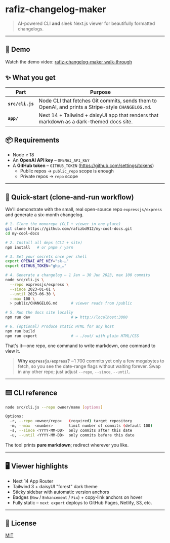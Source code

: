 # rafiz-changelog-maker

> AI-powered CLI **and** sleek Next.js viewer for beautifully formatted changelogs.

---
## 🎥 Demo

Watch the demo video: [rafiz-changelog-maker walk-through](https://drive.google.com/file/d/1hIvVQxyaGy-qwsv5wmGYMdfb8gqPGwlL/view?usp=sharing)


## ✨ What you get

| Part | Purpose |
|------|---------|
| **`src/cli.js`** | Node CLI that fetches Git commits, sends them to OpenAI, and prints a Stripe-style `CHANGELOG.md`. |
| **`app/`**      | Next 14 + Tailwind + daisyUI app that renders that markdown as a dark-themed docs site. |

## 📦 Requirements

* Node ≥ 18
* An **OpenAI API key** – `OPENAI_API_KEY`
* A **GitHub token** – `GITHUB_TOKEN` (<https://github.com/settings/tokens>)  
  * Public repos → `public_repo` scope is enough  
  * Private repos → `repo` scope

---

## 🚀 Quick-start (clone-and-run workflow)

We'll demonstrate with the small, real open-source repo `expressjs/express` and generate a six-month changelog.

```bash
# 1. Clone the monorepo (CLI + viewer in one place)
git clone https://github.com/rafizbd912/my-cool-docs.git
cd my-cool-docs

# 2. Install all deps (CLI + site)
npm install   # or pnpm / yarn

# 3. Set your secrets once per shell
export OPENAI_API_KEY="sk-…"
export GITHUB_TOKEN="ghp_…"

# 4. Generate a changelog – 1 Jan → 30 Jun 2023, max 100 commits
node src/cli.js \
  --repo expressjs/express \
  --since 2023-01-01 \
  --until 2023-06-30 \
  --max 100 \
  > public/CHANGELOG.md      # viewer reads from /public

# 5. Run the docs site locally
npm run dev                  # ▶ http://localhost:3000

# 6. (optional) Produce static HTML for any host
npm run build
npm run export               # → ./out/ with plain HTML/CSS
```

That's it—one repo, one command to write markdown, one command to view it.

> **Why `expressjs/express`?**  ~1 700 commits yet only a few megabytes to fetch, so you see the date-range flags without waiting forever.  Swap in any other repo; just adjust `--repo`, `--since`, `--until`.

---

## ⌨️  CLI reference

```bash
node src/cli.js --repo owner/name [options]

Options:
  -r, --repo <owner/repo>   (required) target repository
  -m, --max  <number>       limit number of commits (default 100)
  -s, --since <YYYY-MM-DD>  only commits after this date
  -u, --until <YYYY-MM-DD>  only commits before this date
```

The tool prints **pure markdown**; redirect wherever you like.

---

## 🖥  Viewer highlights

* Next 14 App Router
* Tailwind 3 + daisyUI "forest" dark theme
* Sticky sidebar with automatic version anchors
* Badges (`New` / `Enhancement` / `Fix`) + copy-link anchors on hover
* Fully static – `next export` deploys to GitHub Pages, Netlify, S3, etc.

---

## 📝 License

[MIT](LICENSE)
